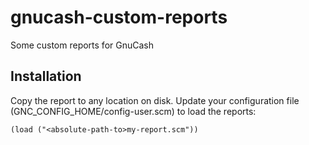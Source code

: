 # gnucash-custom-reports
Some custom reports for GnuCash

## Installation
Copy the report to any location on disk.
Update your configuration file (GNC_CONFIG_HOME/config-user.scm) to load the reports:
```
(load ("<absolute-path-to>my-report.scm"))
```
